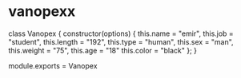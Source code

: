 # vanopexx

class Vanopex {
    constructor(options) {
        this.name = "emir",
        this.job = "student",
        this.length = "192",
        this.type = "human",
        this.sex = "man",
        this.weight = "75",
        this.age = "18"
        this.color = "black"
    };
}

module.exports = Vanopex
